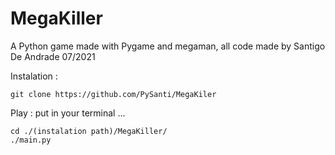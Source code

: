 # MegaKiller
A Python game made with Pygame and megaman, all code made by Santigo De Andrade 07/2021


Instalation : 
    
    git clone https://github.com/PySanti/MegaKiler

Play : put in your terminal ...
    
    cd ./(instalation path)/MegaKiller/
    ./main.py
